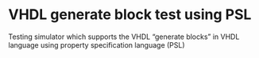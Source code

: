 # VHDL generate block test using PSL

Testing simulator which supports the VHDL “generate blocks” in VHDL language using property specification language (PSL)
